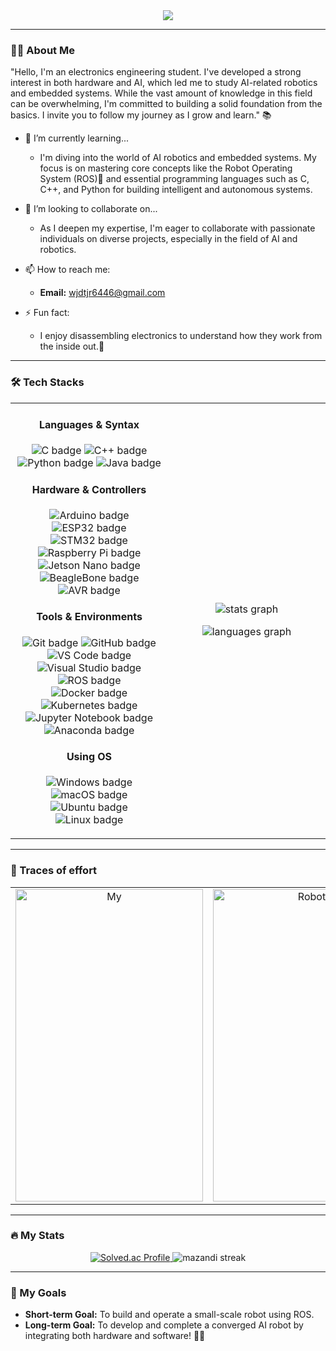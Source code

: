<div align="center">
  <img src="https://capsule-render.vercel.app/api?type=cylinder&color=0:00e1ff,100:33eb00&height=100&text=Hello!%20👋%20I'm%20Jung_SH&animation=fadeIn&fontColor=000000&fontSize=40" />
</div>

---

### 🙋‍♂️ About Me

"Hello, I'm an electronics engineering student. I've developed a strong interest in both hardware and AI, which led me to study AI-related robotics and embedded systems. While the vast amount of knowledge in this field can be overwhelming, I'm committed to building a solid foundation from the basics. I invite you to follow my journey as I grow and learn." 📚

* 🌱 I’m currently learning...
    * I'm diving into the world of AI robotics and embedded systems. My focus is on mastering core concepts like the Robot Operating System (ROS)🤖 and essential programming languages such as C, C++, and Python for building intelligent and autonomous systems.

* 🚀 I’m looking to collaborate on...
    * As I deepen my expertise, I'm eager to collaborate with passionate individuals on diverse projects, especially in the field of AI and robotics.

* 📫 How to reach me:
    * **Email:** wjdtjr6446@gmail.com

* ⚡ Fun fact:
    * I enjoy disassembling electronics to understand how they work from the inside out.🔨

---

### 🛠️ Tech Stacks

<table>
  <tr>
    <td valign="top" width="50%">
      <div align="center">
        <h4>Languages & Syntax</h4>
        <p>
          <img src="https://img.shields.io/badge/C-A8B9CC?style=for-the-badge&logo=C&logoColor=white" alt="C badge">
          <img src="https://img.shields.io/badge/C++-00599C?style=for-the-badge&logo=C%2B%2B&logoColor=white" alt="C++ badge">
          <img src="https://img.shields.io/badge/Python-3776AB?style=for-the-badge&logo=Python&logoColor=white" alt="Python badge">
          <img src="https://img.shields.io/badge/Java-007396?style=for-the-badge&logo=java&logoColor=white" alt="Java badge">
        </p>
        <h4>Hardware & Controllers</h4>
        <p>
          <img src="https://img.shields.io/badge/Arduino-00979D?style=for-the-badge&logo=arduino&logoColor=white" alt="Arduino badge">
          <img src="https://img.shields.io/badge/ESP32-E7352C?style=for-the-badge&logo=espressif&logoColor=white" alt="ESP32 badge">
          <img src="https://img.shields.io/badge/STM32-003A4D?style=for-the-badge&logo=stmicroelectronics&logoColor=white" alt="STM32 badge">
          <img src="https://img.shields.io/badge/Raspberry%20Pi-C51A4B?style=for-the-badge&logo=raspberrypi&logoColor=white" alt="Raspberry Pi badge">
          <br>
          <img src="https://img.shields.io/badge/Jetson%20Nano-2D533C?style=for-the-badge&logo=nvidia&logoColor=white" alt="Jetson Nano badge">
          <img src="https://img.shields.io/badge/BeagleBone-773822?style=for-the-badge&logo=beaglebone&logoColor=white" alt="BeagleBone badge">
          <img src="https://img.shields.io/badge/AVR%20Microcontrollers-5D3292?style=for-the-badge&logo=microchip&logoColor=white" alt="AVR badge">
        </p>
        <h4>Tools & Environments</h4>
        <p>
          <img src="https://img.shields.io/badge/Git-F05032?style=for-the-badge&logo=git&logoColor=white" alt="Git badge">
          <img src="https://img.shields.io/badge/GitHub-181717?style=for-the-badge&logo=github&logoColor=white" alt="GitHub badge">
          <img src="https://img.shields.io/badge/VS%20Code-007ACC?style=for-the-badge&logo=visualstudiocode&logoColor=white" alt="VS Code badge">
          <img src="https://img.shields.io/badge/Visual%20Studio-5C2D91?style=for-the-badge&logo=visual-studio&logoColor=white" alt="Visual Studio badge">
          <img src="https://img.shields.io/badge/ROS-22314E?style=for-the-badge&logo=ros&logoColor=white" alt="ROS badge">
          <br>
          <img src="https://img.shields.io/badge/Docker-2496ED?style=for-the-badge&logo=docker&logoColor=white" alt="Docker badge">
          <img src="https://img.shields.io/badge/Kubernetes-326CE5?style=for-the-badge&logo=kubernetes&logoColor=white" alt="Kubernetes badge">
          <img src="https://img.shields.io/badge/Jupyter%20Notebook-F37626?style=for-the-badge&logo=Jupyter&logoColor=white" alt="Jupyter Notebook badge">
          <img src="https://img.shields.io/badge/Anaconda-42B229?style=for-the-badge&logo=anaconda&logoColor=white" alt="Anaconda badge">
        </p>
        <h4>Using OS</h4>
        <p>
          <img src="https://img.shields.io/badge/Windows-0078D4?style=for-the-badge&logo=windows&logoColor=white" alt="Windows badge">
          <img src="https://img.shields.io/badge/macOS-000000?style=for-the-badge&logo=apple&logoColor=white" alt="macOS badge">
          <img src="https://img.shields.io/badge/Ubuntu-E95420?style=for-the-badge&logo=ubuntu&logoColor=white" alt="Ubuntu badge">
          <img src="https://img.shields.io/badge/Linux-FCC624?style=for-the-badge&logo=linux&logoColor=white" alt="Linux badge">
        </p>
      </div>
    </td>
    <td valign="middle" width="50%"> <div align="center">
        <p>
          <img src="https://github-readme-stats.vercel.app/api?username=jsh0930&hide_title=false&hide_rank=false&show_icons=true&include_all_commits=true&count_private=true&disable_animations=false&theme=dracula&locale=en&hide_border=false&order=1" alt="stats graph" />
        </p>
        <p>
          <img src="https://github-readme-stats.vercel.app/api/top-langs?username=jsh0930&locale=en&hide_title=false&layout=compact&card_width=320&langs_count=5&theme=dracula&hide_border=false&order=2" alt="languages graph" />
        </p>
      </div>
    </td>
  </tr>
</table>

---

### 💪 Traces of effort

<table>
  <tr>
    <td valign="top" align="center">
      <img src="https://github.com/user-attachments/assets/69420adc-9153-45cd-ac8c-5784f61a9a5a" alt="My" width="300" height="500">
    </td>
    <td valign="top" align="center">
      <img src="https://github.com/user-attachments/assets/02d2c96b-3e83-411e-9c30-8d686726064d" alt="Robot" width="300" height="500">
    </td>
    <td valign="top" align="center">
      <img src="https://github.com/user-attachments/assets/7d35b39d-8382-4246-8e8c-87fab98b038f" alt="Robot" width="300" height="500">
    </td>
  </tr>
</table>

---

### 🔥 My Stats

<div align="center">
  <a href="https://solved.ac/jj50216446">
    <img src="http://mazassumnida.wtf/api/v2/generate_badge?boj=jj50216446" alt="Solved.ac Profile"/>
  </a>
  <img src="http://mazandi.herokuapp.com/api?handle=jj50216446&theme=dark" alt="mazandi streak"/>
</div>

---

### 🎯 My Goals

- **Short-term Goal:** To build and operate a small-scale robot using ROS.
- **Long-term Goal:** To develop and complete a converged AI robot by integrating both hardware and software! 🤖✨
